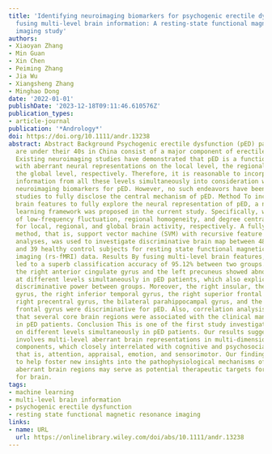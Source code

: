 ```yaml
---
title: 'Identifying neuroimaging biomarkers for psychogenic erectile dysfunction by
  fusing multi-level brain information: A resting-state functional magnetic resonance
  imaging study'
authors:
- Xiaoyan Zhang
- Min Guan
- Xin Chen
- Peiming Zhang
- Jia Wu
- Xiangsheng Zhang
- Minghao Dong
date: '2022-01-01'
publishDate: '2023-12-18T09:11:46.610576Z'
publication_types:
- article-journal
publication: '*Andrology*'
doi: https://doi.org/10.1111/andr.13238
abstract: Abstract Background Psychogenic erectile dysfunction (pED) patients who
  are under their 40s in China consist of a major component of erectile dysfunction.
  Existing neuroimaging studies have demonstrated that pED is a functional disorder
  with aberrant neural representations on the local level, the regional level, and
  the global level, respectively. Therefore, it is reasonable to incorporate brain
  information from all these levels simultaneously into consideration when identifying
  neuroimaging biomarkers for pED. However, no such endeavors have been made in previous
  studies to fully disclose the central mechanism of pED. Method To incorporate multi-level
  brain features to fully explore the neural representation of pED, a novel machine
  learning framework was proposed in the current study. Specifically, we used amplitude
  of low-frequency fluctuation, regional homogeneity, and degree centrality as indices
  for local, regional, and global brain activity, respectively. A fully data-driven
  method, that is, support vector machine (SVM) with recursive feature elimination
  analyses, was used to investigate discriminative brain map between 48 pED patients
  and 39 healthy control subjects for resting state functional magnetic resonance
  imaging (rs-fMRI) data. Results By fusing multi-level brain features, our method
  led to a superb classification accuracy of 95.12% between two groups. Interestingly,
  the right anterior cingulate gyrus and the left precuneus showed abnormal representations
  at different levels simultaneously in pED patients, which also explicated highest
  discriminative power between groups. Moreover, the right insular, the left fusiform
  gyrus, the right inferior temporal gyrus, the right superior frontal gyrus, the
  right precentral gyrus, the bilateral parahippocampal gyrus, and the bilateral inferior
  frontal gyrus were discriminative for pED. Also, correlation analysis explicated
  that several core brain regions were associated with the clinical manifestations
  in pED patients. Conclusion This is one of the first study investigating brain alterations
  on different levels simultaneously in pED patients. Our results suggested that pED
  involves multi-level aberrant brain representations in multi-dimensional neurobehavioral
  components, which closely interrelated with cognitive and psychosocial factors,
  that is, attention, appraisal, emotion, and sensorimotor. Our findings are likely
  to help foster new insights into the pathophysiological mechanisms of pED and the
  aberrant brain regions may serve as potential therapeutic targets for targeted therapy
  for brain.
tags:
- machine learning
- multi-level brain information
- psychogenic erectile dysfunction
- resting state functional magnetic resonance imaging
links:
- name: URL
  url: https://onlinelibrary.wiley.com/doi/abs/10.1111/andr.13238
---
```

